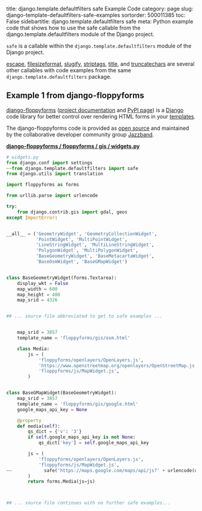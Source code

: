 title: django.template.defaultfilters safe Example Code
category: page
slug: django-template-defaultfilters-safe-examples
sortorder: 500011385
toc: False
sidebartitle: django.template.defaultfilters safe
meta: Python example code that shows how to use the safe callable from the django.template.defaultfilters module of the Django project.


`safe` is a callable within the `django.template.defaultfilters` module of the Django project.

<a href="/django-template-defaultfilters-escape-examples.html">escape</a>,
<a href="/django-template-defaultfilters-filesizeformat-examples.html">filesizeformat</a>,
<a href="/django-template-defaultfilters-slugify-examples.html">slugify</a>,
<a href="/django-template-defaultfilters-striptags-examples.html">striptags</a>,
<a href="/django-template-defaultfilters-title-examples.html">title</a>,
and <a href="/django-template-defaultfilters-truncatechars-examples.html">truncatechars</a>
are several other callables with code examples from the same `django.template.defaultfilters` package.

## Example 1 from django-floppyforms
[django-floppyforms](https://github.com/jazzband/django-floppyforms)
([project documentation](https://django-floppyforms.readthedocs.io/en/latest/)
and
[PyPI page](https://pypi.org/project/django-floppyforms/))
is a [Django](/django.html) code library for better control
over rendering HTML forms in your [templates](/template-engines.html).

The django-floppyforms code is provided as
[open source](https://github.com/jazzband/django-floppyforms/blob/master/LICENSE)
and maintained by the collaborative developer community group
[Jazzband](https://jazzband.co/).

[**django-floppyforms / floppyforms / gis / widgets.py**](https://github.com/jazzband/django-floppyforms/blob/master/floppyforms/gis/widgets.py)

```python
# widgets.py
from django.conf import settings
~~from django.template.defaultfilters import safe
from django.utils import translation

import floppyforms as forms

from urllib.parse import urlencode

try:
    from django.contrib.gis import gdal, geos
except ImportError:


__all__ = ('GeometryWidget', 'GeometryCollectionWidget',
           'PointWidget', 'MultiPointWidget',
           'LineStringWidget', 'MultiLineStringWidget',
           'PolygonWidget', 'MultiPolygonWidget',
           'BaseGeometryWidget', 'BaseMetacartaWidget',
           'BaseOsmWidget', 'BaseGMapWidget')


class BaseGeometryWidget(forms.Textarea):
    display_wkt = False
    map_width = 600
    map_height = 400
    map_srid = 4326


## ... source file abbreviated to get to safe examples ...


    map_srid = 3857
    template_name = 'floppyforms/gis/osm.html'

    class Media:
        js = (
            'floppyforms/openlayers/OpenLayers.js',
            'https://www.openstreetmap.org/openlayers/OpenStreetMap.js',
            'floppyforms/js/MapWidget.js',
        )


class BaseGMapWidget(BaseGeometryWidget):
    map_srid = 3857
    template_name = 'floppyforms/gis/google.html'
    google_maps_api_key = None

    @property
    def media(self):
        qs_dict = {'v': '3'}
        if self.google_maps_api_key is not None:
            qs_dict['key'] = self.google_maps_api_key

        js = (
            'floppyforms/openlayers/OpenLayers.js',
            'floppyforms/js/MapWidget.js',
~~            safe('https://maps.google.com/maps/api/js?' + urlencode(qs_dict))
        )
        return forms.Media(js=js)



## ... source file continues with no further safe examples...

```

